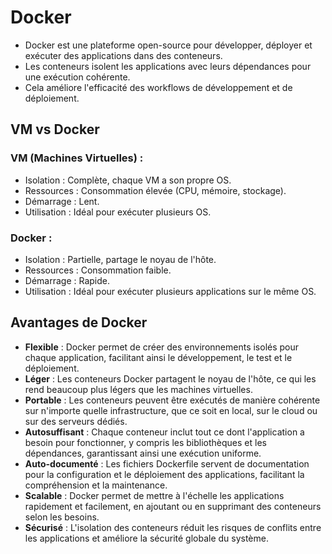 # Docker

- Docker est une plateforme open-source pour développer, déployer et exécuter des applications dans des conteneurs.
- Les conteneurs isolent les applications avec leurs dépendances pour une exécution cohérente.
- Cela améliore l'efficacité des workflows de développement et de déploiement.

## VM vs Docker

### VM (Machines Virtuelles) :

- Isolation : Complète, chaque VM a son propre OS.
- Ressources : Consommation élevée (CPU, mémoire, stockage).
- Démarrage : Lent.
- Utilisation : Idéal pour exécuter plusieurs OS.

### Docker :

- Isolation : Partielle, partage le noyau de l'hôte.
- Ressources : Consommation faible.
- Démarrage : Rapide.
- Utilisation : Idéal pour exécuter plusieurs applications sur le même OS.

## Avantages de Docker

- **Flexible** : Docker permet de créer des environnements isolés pour chaque application, facilitant ainsi le développement, le test et le déploiement.
- **Léger** : Les conteneurs Docker partagent le noyau de l'hôte, ce qui les rend beaucoup plus légers que les machines virtuelles.
- **Portable** : Les conteneurs peuvent être exécutés de manière cohérente sur n'importe quelle infrastructure, que ce soit en local, sur le cloud ou sur des serveurs dédiés.
- **Autosuffisant** : Chaque conteneur inclut tout ce dont l'application a besoin pour fonctionner, y compris les bibliothèques et les dépendances, garantissant ainsi une exécution uniforme.
- **Auto-documenté** : Les fichiers Dockerfile servent de documentation pour la configuration et le déploiement des applications, facilitant la compréhension et la maintenance.
- **Scalable** : Docker permet de mettre à l'échelle les applications rapidement et facilement, en ajoutant ou en supprimant des conteneurs selon les besoins.
- **Sécurisé** : L'isolation des conteneurs réduit les risques de conflits entre les applications et améliore la sécurité globale du système.



